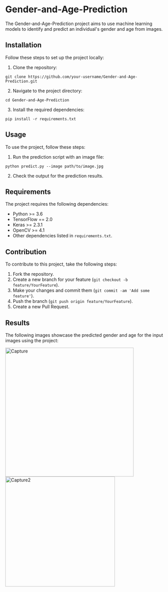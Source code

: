 # Gender-and-Age-Prediction

The Gender-and-Age-Prediction project aims to use machine learning models to identify and predict an individual's gender and age from images.

## Installation

Follow these steps to set up the project locally:

1. Clone the repository:
```
git clone https://github.com/your-username/Gender-and-Age-Prediction.git
```
2. Navigate to the project directory:
```
cd Gender-and-Age-Prediction
```
3. Install the required dependencies:
```
pip install -r requirements.txt
```

## Usage

To use the project, follow these steps:

1. Run the prediction script with an image file:
```
python predict.py --image path/to/image.jpg
```
2. Check the output for the prediction results.

## Requirements

The project requires the following dependencies:

- Python >= 3.6
- TensorFlow == 2.0
- Keras >= 2.3.1
- OpenCV >= 4.1
- Other dependencies listed in `requirements.txt`.

## Contribution

To contribute to this project, take the following steps:

1. Fork the repository.
2. Create a new branch for your feature (`git checkout -b feature/YourFeature`).
3. Make your changes and commit them (`git commit -am 'Add some feature'`).
4. Push the branch (`git push origin feature/YourFeature`).
5. Create a new Pull Request.

## Results

The following images showcase the predicted gender and age for the input images using the project:

<img width="403" alt="Capture" src="https://user-images.githubusercontent.com/43055935/194745828-d99be05c-1ad0-4d11-b620-76f8d77d408e.PNG">
<img width="344" alt="Capture2" src="https://user-images.githubusercontent.com/43055935/194745942-0dcd356e-b206-42a2-8d17-d71ebc12b266.PNG">

